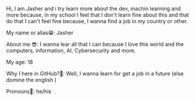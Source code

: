 Hi, I am Jasher and i try learn more about the dev, machin learning and more because, in my school I feel that I don't learn fine about this and that do that I can't feel fine because, I wanna find a job in my country or other.

My name or alias😁: Jasher

About me 😎: I wanna lear all that I can because I love this world and the computers, information, AI, Cybersecurity and more.

My age: 18

Why I here in GitHub?🐣: Well, I wanna learn for get a job in a future (else domine the english )

Pronouns💫: he/his

